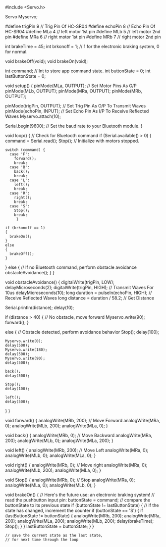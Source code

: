 #include <Servo.h>

Servo Myservo;

#define trigPin 9           // Trig Pin Of HC-SR04
#define echoPin 8           // Echo Pin Of HC-SR04
#define MLa 4               // left motor 1st pin
#define MLb 5               // left motor 2nd pin
#define MRa 6               // right motor 1st pin
#define MRb 7               // right motor 2nd pin


int brakeTime = 45;
int brkonoff = 1;           // 1 for the electronic braking system, 0 for normal.

void brakeOff(void);
void brakeOn(void);


int command;                // Int to store app command state.
int buttonState = 0;
int lastButtonState = 0;

void setup() {
  pinMode(MLa, OUTPUT);       // Set Motor Pins As O/P
  pinMode(MLb, OUTPUT);
  pinMode(MRa, OUTPUT);
  pinMode(MRb, OUTPUT);

  pinMode(trigPin, OUTPUT);   // Set Trig Pin As O/P To Transmit Waves
  pinMode(echoPin, INPUT);    // Set Echo Pin As I/P To Receive Reflected Waves
  Myservo.attach(10);

   Serial.begin(9600);         // Set the baud rate to your Bluetooth module.
}

void loop() {
  // Check for Bluetooth command
  if (Serial.available() > 0)
  {
    command = Serial.read();
    Stop(); // Initialize with motors stopped.

    switch (command) {
      case 'F':
        forward();
        break;
      case 'B':
        back();
        break;
      case 'L':
        left();
        break;
      case 'R':
        right();
        break;
      case 'S':
        Stop();
        break;
         }

    if (brkonoff == 1) 
    {
      brakeOn();
    } 
    else 
    {
      brakeOff();
    }
  }
  else
  {
    // If no Bluetooth command, perform obstacle avoidance
    obstacleAvoidance();
  }
}

void obstacleAvoidance() {
  digitalWrite(trigPin, LOW);
  delayMicroseconds(2);
  digitalWrite(trigPin, HIGH);    // Transmit Waves For 10us
  delayMicroseconds(10);
  long duration = pulseIn(echoPin, HIGH); // Receive Reflected Waves
  long distance = duration / 58.2;       // Get Distance

  Serial.println(distance);
  delay(10);

  if (distance > 40) 
  {
    // No obstacle, move forward
    Myservo.write(90);
    forward();
  } 
  
  else
  {
    // Obstacle detected, perform avoidance behavior
     Stop();
    delay(100);

    Myservo.write(0);
    delay(500);
    Myservo.write(180);
    delay(500);
    Myservo.write(90);
    delay(500);

    back();
    delay(500);

    Stop();
    delay(100);

    left();
    delay(500);
  }
}

void forward() {
    analogWrite(MRb, 200);       // Move Forward
    analogWrite(MRa, 0);
    analogWrite(MLb, 200);
    analogWrite(MLa, 0);
}

void back() {
    analogWrite(MRb, 0);        // Move Backward
    analogWrite(MRa, 200);
    analogWrite(MLb, 0);
    analogWrite(MLa, 200);
}

void left() {
    analogWrite(MRb, 200);       // Move Left
    analogWrite(MRa, 0);
    analogWrite(MLb, 0);
    analogWrite(MLa, 0);
}

void right() {
    analogWrite(MRb, 0);       // Move right
    analogWrite(MRa, 0);
    analogWrite(MLb, 200);
    analogWrite(MLa, 0);
}



void Stop() {
    analogWrite(MRb, 0);       // Stop
    analogWrite(MRa, 0);
    analogWrite(MLa, 0);
    analogWrite(MLb, 0);
}

void brakeOn() {
  // Here's the future use: an electronic braking system!
  // read the pushbutton input pin:
  buttonState = command;
  // compare the buttonState to its previous state
  if (buttonState != lastButtonState) {
    // if the state has changed, increment the counter
    if (buttonState == 'S') {
      if (lastButtonState != buttonState) {
        analogWrite(MRb, 200);
        analogWrite(MRa, 200);
        analogWrite(MLa, 200);
        analogWrite(MLb, 200);
        delay(brakeTime);
        Stop();
      }
    }
    lastButtonState = buttonState;
  }
}


  
    // save the current state as the last state,
    // for next time through the loop
